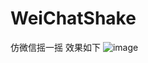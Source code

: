 # WeiChatShake
仿微信摇一摇
效果如下
![image](https://github.com/qzsang/WeiChatShake/tree/master/doc/shake.gif)